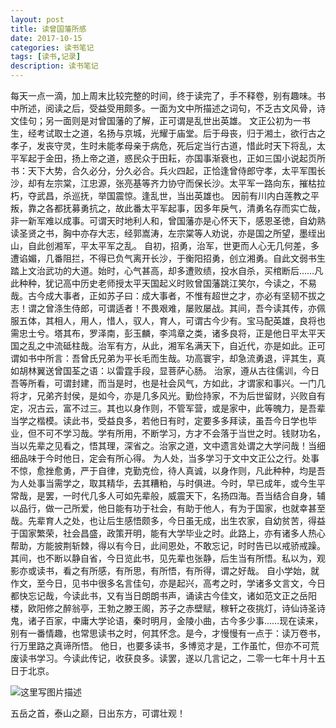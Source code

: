 ```yaml
---
layout: post
title: 读曾国藩所感
date: 2017-10-15
categories: 读书笔记
tags: [读书,记录]
description: 读书笔记
---
```

每天一点一滴，加上周末比较完整的时间，终于读完了，手不释卷，别有趣味。书中所述，阅读之后，受益受用颇多。一面为文中所描述之词句，不乏古文风骨，诗文佳句；另一面则是对曾国藩的了解，正可谓是乱世出英雄。
文正公初为一书生，经考试取士之道，名扬与京城，光耀于庙堂。后于母丧，归于湘土，欲行古之孝子，发丧守灵，生时未能孝母亲于病危，死后定当行古道，惜此时天下将乱，太平军起于金田，扬上帝之道，惑民众于田耘，亦国事渐衰也，正如三国小说起页所书：天下大势，合久必分，分久必合。兵火四起，正恰逢曾侍郎守孝，太平军围长沙，却有左宗棠，江忠源，张亮基等齐力协守而保长沙。太平军一路向东，摧枯拉朽，夺武昌，杀巡抚，举国震惊。逢乱世，当出英雄也。
因前有川内白莲教之平叛，靠之各都抚募勇抗之，故此番太平军起事，因多年戾气，清勇名存而实亡哉，非一新军难以成事。可谓天时地利人和，曾国藩亦是心怀天下，感恩圣徳，自幼熟读圣贤之书，胸中亦存大志，经郭嵩涛，左宗棠等人劝说，亦是国之所望，墨绖出山，自此创湘军，平太平军之乱。
自初，招勇，治军，世更而人心无几何差，多遭谄媚，几番阻拦，不得已负气离开长沙，于衡阳招勇，创立湘勇。自此文弱书生踏上文治武功的大道。始时，心气甚高，却多遭败绩，投水自杀，买棺断后……凡此种种，犹记高中历史老师授太平天国起义时败曾国藩跳江笑尔，今读之，不易哉。古今成大事者，正如苏子曰：成大事者，不惟有超世之才，亦必有坚韧不拔之志！谓之曾涤生侍郎，可谓适者！不畏艰难，屡败屡战。其间，吾今读其传，亦佩服五体，其相人，用人，惜人，驭人，育人，可谓古今少有。宝马配英雄，良将也需忠士兮。塔其布，罗泽南，彭玉麟，李鸿章之类，诸多良将，正是他日平太平天国之乱之中流砥柱哉。治军有方，从此，湘军名满天下，自近代，亦是如此。正可谓如书中所言：吾曾氏兄弟为平长毛而生哉。功高寰宇，却急流勇退，评其生，真如胡林翼送曾国荃之语：以雷霆手段，显菩萨心肠。
治家，遵从古往儒训，今日吾等所看，可谓封建，而当是时，也是社会风气，方如此，才谓家和事兴。一门几将才，兄弟齐封侯，是如今，亦是几多风光。勤俭持家，不为后世留财，兴败自有定，况古云，富不过三。其也以身作则，不管军营，或是家中，此等魄力，是吾辈当学之楷模。读此书，受益良多，若他日有时，定要多多拜读，虽吾今日学也毕业，但不可不学习哉。学有所用，不断学习，方才不会落于当世之时。钱财功名，当以先辈之见看之，悟其理，深省之。治家之道，文中遗言处谓之大学问哉！当细细品味于今时他日，定会有所心得。
为人处，当多学习于文中文正公之行。处事不惊，愈挫愈勇，严于自律，克勤克俭，待人真诚，以身作则，凡此种种，均是吾为人处事当需学之，取其精华，去其糟粕，与时俱进。今时，早已成年，或今生平常哉，是罢，一时代几多人可如先辈般，威震天下，名扬四海。吾当结合自身，辅以品行，做一己所爱，他日能有功于社会，有助于他人，有为于国家，也就幸甚至哉。先辈育人之处，也让后生感悟颇多，今日虽无成，出生农家，自幼贫苦，得益于国家繁荣，社会昌盛，政策开明，能有大学毕业之时。此路上，亦有诸多人热心帮助，方能披荆斩棘，得以有今日，此间恩处，不敢忘记，时时告已以戒骄戒躁。其间，也不断以静自省，今日览此书，见先辈也张静，后生当有所悟。私以为，观影亦或读书，看之有所感，有所思，有所悟，有所得，谓之好哉。
自小学始，就作文，至今日，见书中很多名言佳句，亦是起兴，高考之时，学诸多文言文，今日都快忘记哉，今读此书，又有当日朗朗书声，诵读古今佳文，诸如范文正之岳阳楼，欧阳修之醉翁亭，王勃之滕王阁，苏子之赤壁赋，稼轩之夜挑灯，诗仙诗圣诗鬼，诸子百家，中庸大学论语，秦时明月，金陵小曲，古今多少事……现在读来，别有一番情趣，也常思读书之时，何其怀念。是今，才慢慢有一点于：读万卷书，行万里路之真谛所悟。
他日，也要多读书，多博览才是，工作虽忙，但亦不可荒废读书学习。今读此传记，收获良多。读罢，遂以几言记之，二零一七年十月十五日于北京。

![这里写图片描述](http://img.blog.csdn.net/20171015222943694?watermark/2/text/aHR0cDovL2Jsb2cuY3Nkbi5uZXQvd3d0MTg4MTE3MDc5NzE=/font/5a6L5L2T/fontsize/400/fill/I0JBQkFCMA==/dissolve/70/gravity/SouthEast)

五岳之首，泰山之巅，日出东方，可谓壮观！

